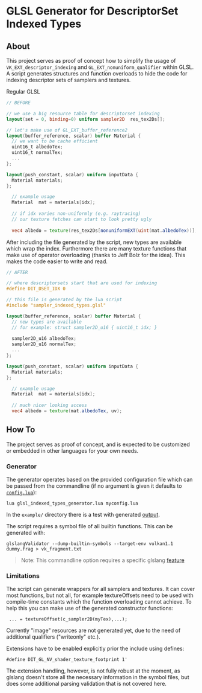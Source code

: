 # GLSL Generator for DescriptorSet Indexed Types

## About
This project serves as proof of concept how to simplify the usage of `VK_EXT_descriptor_indexing` and `GL_EXT_nonuniform_qualifier` within GLSL.
A script generates structures and function overloads to hide the code for indexing descriptor sets of samplers and textures.

Regular GLSL

``` glsl
// BEFORE

// we use a big resource table for descriptorset indexing
layout(set = 0, binding=0) uniform sampler2D  res_tex2Ds[];

// let's make use of GL_EXT_buffer_reference2
layout(buffer_reference, scalar) buffer Material {
  // we want to be cache efficient 
  uint16_t albedoTex;
  uint16_t normalTex;
  ...
};

layout(push_constant, scalar) uniform inputData {
  Material materials;
};

  // example usage
  Material  mat = materials[idx];
  
  // if idx varies non-uniformly (e.g. raytracing)
  // our texture fetches can start to look pretty ugly
  
  vec4 albedo = texture(res_tex2Ds[nonuniformEXT(uint(mat.albedoTex))], uv);

```

After including the file generated by the script, new types are available which wrap the index.
Furthermore there are many texture functions that make use of operator overloading (thanks to Jeff Bolz for the idea).
This makes the code easier to write and read.


``` glsl
// AFTER

// where descriptorsets start that are used for indexing
#define DIT_DSET_IDX 0

// this file is generated by the lua script
#include "sampler_indexed_types.glsl"

layout(buffer_reference, scalar) buffer Material {
  // new types are available
  // for example: struct sampler2D_u16 { uint16_t idx; }
  
  sampler2D_u16 albedoTex;
  sampler2D_u16 normalTex;
  ...
};

layout(push_constant, scalar) uniform inputData {
  Material materials;
};

  // example usage
  Material  mat = materials[idx];
  
  // much nicer looking access
  vec4 albedo = texture(mat.albedoTex, uv);

```

## How To
The project serves as proof of concept, and is expected to be customized
or embedded in other languages for your own needs.

### Generator
The generator operates based on the provided configuration file
which can be passed from the commandline (if no argument is given it defaults to [`config.lua`](config.lua)):

 `lua glsl_indexed_types_generator.lua myconfig.lua`

In the `example/` directory there is a test with generated [output](example/sampler_indexed_types.glsl).

The script requires a symbol file of all builtin functions. This can be
generated with:

 `glslangValidator --dump-builtin-symbols --target-env vulkan1.1 dummy.frag > vk_fragment.txt` 

> Note: This commandline option requires a specific glslang [feature](https://github.com/KhronosGroup/glslang/commit/805b09f9220300ff94f9e710921b3dc51173a4d4)



### Limitations

The script can generate wrappers for all samplers and textures. It can
cover most functions, but not all, for example textureOffsets need to be used
with compile-time constants which the function overloading cannot achieve.
To help this you can make use of the generated constructor functions:

` ... = textureOffset(c_sampler2D(myTex),...);`

Currently "image" resources are not generated yet, due to the
need of additional qualifiers ("writeonly" etc.).

Extensions have to be enabled explicitly prior the include using defines:

`#define DIT_GL_NV_shader_texture_footprint 1'`

The extension handling, however, is not fully robust at the moment, as
glslang doesn't store all the necessary information in the symbol files, 
but does some additional parsing validation that is not covered here.
